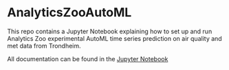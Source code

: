 # AnalyticsZooAutoML
This repo contains a Jupyter Notebook explaining how to set up and run Analytics Zoo experimental AutoML time series prediction on air quality and met data from Trondheim.

All documentation can be found in the [Jupyter Notebook](https://github.com/arneme/AnalyticsZooAutoML/blob/master/analytics-zoo-automl.ipynb)
